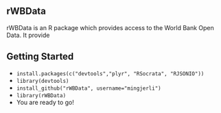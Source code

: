 
## rWBData
rWBData is an R package which provides access to the World Bank Open Data. It provide 


## Getting Started

- `install.packages(c("devtools","plyr", "RSocrata", "RJSONIO"))`
- `library(devtools)`
- `install_github("rWBData", username="mingjerli")`
- `library(rWBData)`
- You are ready to go!
